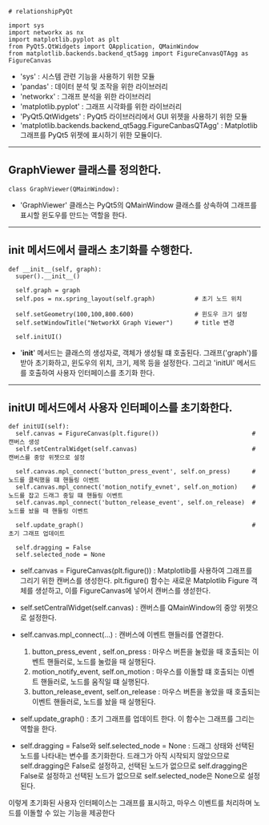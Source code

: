     # relationshipPyQt

```
import sys
import networkx as nx
import matplotlib.pyplot as plt
from PyQt5.QtWidgets import QApplication, QMainWindow
from matplotlib.backends.backend_qt5agg import FigureCanvasQTAgg as FigureCanvas
```

* 'sys' : 시스템 관련 기능을 사용하기 위한 모듈
* 'pandas' : 데이터 분석 및 조작을 위한 라이브러리
* 'networkx' : 그래프 분석을 위한 라이브러리
* 'matplotlib.pyplot' : 그래프 시각화를 위한 라이브러리
* 'PyQt5.QtWidgets' : PyQt5 라이브러리에서 GUI 위젯을 사용하기 위한 모듈
* 'matplotlib.backends.backend_qt5agg.FigureCanbasQTAgg' : Matplotlib 그래프를 PyQt5 위젯에 표시하기 위한 모듈이다.

---
## GraphViewer 클래스를 정의한다.
```
class GraphViewer(QMainWindow):
```
* 'GraphViewer' 클래스는 PyQt5의 QMainWindow 클래스를 상속하여 그래프를 표시할 윈도우를 만드는 역할을 한다.

---
##  __init__ 메서드에서 클래스 초기화를 수행한다.
```
def __init__(self, graph):
  super().__init__()

  self.graph = graph
  self.pos = nx.spring_layout(self.graph)           # 초기 노드 위치

  self.setGeometry(100,100,800.600)                 # 윈도우 크기 설정
  self.setWindowTitle("NetworkX Graph Viewer")      # title 변경

  self.initUI()
```
* '__init__' 메서드는 클래스의 생성자로, 객체가 생성될 떄 호출된다. 그래프('graph')를 받아 초기화하고, 윈도우의 위치, 크기, 제목 등을 설정한다. 그리고 'initUI' 메서드를 호출하여 사용자 인터페이스를 초기화 한다.

---
## initUI 메서드에서 사용자 인터페이스를 초기화한다.
```
def initUI(self):
  self.canvas = FigureCanvas(plt.figure())                          # 캔버스 생성
  self.setCentralWidget(self.canvas)                                # 캔버스를 중앙 위젯으로 설정

  self.canvas.mpl_connect('button_press_event', self.on_press)      # 노드를 클릭했을 떄 핸들링 이벤트
  self.canvas.mpl_connect('motion_notify_evnet', self.on_motion)    # 노드를 잡고 드래그 중일 떄 핸들링 이벤트
  self.canvas.mpl_connect('button_release_event', self.on_release)  # 노드를 놨을 때 핸들링 이벤트

  self.update_graph()                                               # 초기 그래프 업데이트

  self.dragging = False
  self.selected_node = None
```

* self.canvas = FigureCanvas(plt.figure()) : Matplotlib를 사용하여 그래프를 그리기 위한 캔버스를 생성한다.
  plt.figure() 함수는 새로운 Matplotlib Figure 객체를 생섣하고, 이를 FigureCanvas에 넣어서 캔버스를 생섣한다.
  
* self.setCentralWidget(self.canvas) : 캔버스를 QMainWindow의 중앙 위젯으로 설정한다.

* self.canvas.mpl_connect(...) : 캔버스에 이벤트 핸들러를 연결한다.
  1. button_press_event , self.on_press : 마우스 버튼을 눌렀을 때 호출되는 이벤트 핸들러로, 노드를 눌렀을 때 실행된다.
  2. motion_notify_event, self.on_motion : 마우스를 이돌할 떄 호출되는 이벤트 핸들러로, 노드를 움직일 떄 실행된다.
  3. button_release_event, self.on_release : 마우스 버튼을 놓았을 때 호출되는 이벤트 핸들러로, 노드를 놨을 때 실행된다.
 
* self.update_graph() : 초기 그래프를 업데이트 한다. 이 함수는 그래프를 그리는 역할을 한다.

* self.dragging = False와 self.selected_node = None : 드래그 상태와 선택된 노드를 나타내는 변수를 초기화한다.
  드래그가 아직 시작되지 않았으므로 self.dragging은 False로 설정하고, 선택된 노드가 없으므로 self.dragging은 False로 설정하고 선택된 노드가 없으므로 self.selected_node은 None으로 설정된다.

이렇게 초기화된 사용자 인터페이스는 그래프를 표시하고, 마우스 이벤트를 처리하며 노드를 이돌할 수 있는 기능을 제공한다
